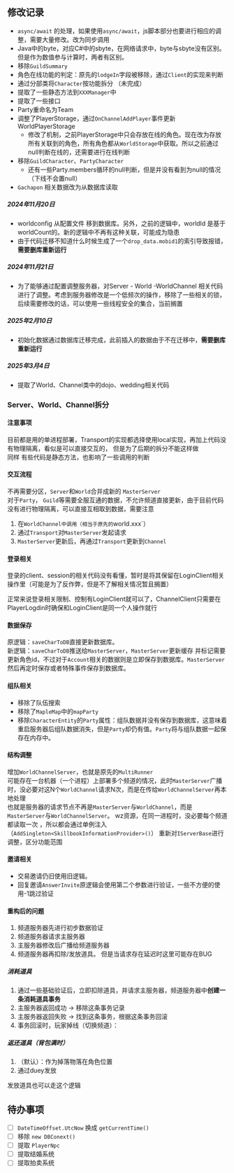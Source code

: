 ## 修改记录

- `async/await` 的处理，如果使用`async/await`，js脚本部分也要进行相应的调整，需要大量修改。改为同步调用
- Java中的byte，对应C#中的sbyte，在网络请求中，byte与sbyte没有区别。但是作为数值参与计算时，两者有区别。
- 移除`GuildSummary`
- 角色在线功能的判定：原先的`lodgeIn`字段被移除，通过`Client`的实现来判断
- 通过分部类将`Character`按功能拆分 （未完成）
- 提取了一些静态方法到`XXXManager`中
- 提取了一些接口
- Party重命名为Team
- 调整了PlayerStorage，通过`OnChannelAddPlayer`事件更新WorldPlayerStorage
	- 修改了机制，之前PlayerStorage中只会存放在线的角色。现在改为存放所有关联到的角色，所有角色都从`WorldStorage`中获取。所以之前通过null判断在线的，还需要进行在线判断
- 移除`GuildCharacter`、`PartyCharacter`
	- 还有一些Party.members循环的null判断，但是并没有看到为null的情况（下线不会置null）
- `Gachapon` 相关数据改为从数据库读取

##### 2024年11月20日
- worldconfig 从配置文件 移到数据库。另外，之前的逻辑中，worldId 是基于worldCount的。新的逻辑中不再有这种关联，可能成为隐患
- 由于代码迁移不知道什么时候生成了一个`drop_data.mobid1`的索引导致报错，**需要删库重新运行**

##### 2024年11月21日
- 为了能够通过配置调整服务器，对Server - World -WorldChannel 相关代码进行了调整。考虑到服务器修改是一个低频次的操作，移除了一些相关的锁，后续需要修改的话，可以使用一些线程安全的集合，当前搁置

##### 2025年2月10日
- 初始化数据通过数据库迁移完成，此前插入的数据由于不在迁移中，**需要删库重新运行**

##### 2025年3月4日
- 提取了World、Channel类中的dojo、wedding相关代码


### Server、World、Channel拆分

#### 注意事项

目前都是用的单进程部署，Transport的实现都选择使用local实现，再加上代码没有物理隔离，看似是可以直接交互的，
但是为了后期的拆分不能这样做  
同样 有些代码是静态方法，也影响了一些调用的判断

#### 交互流程

不再需要分区，`Server`和`World`合并成新的 `MasterServer`  
对于`Party`， `Guild`等需要全服互通的数据，不允许频道直接更新，由于目前代码没有进行物理隔离，可以直接互相取到数据，需要注意
1. 在`WorldChannel中调用（相当于原先的`world.xxx`）
2. 通过`Transport`对`MasterServer`发起请求
3. `MasterServer`更新后，再通过`Transport`更新到`Channel`

#### 登录相关

登录的client、session的相关代码没有看懂，暂时是将其保留在LoginClient相关操作里（可能是为了反作弊，但是不了解相关情况暂且搁置）

正常来说登录相关限制、控制有LoginClient就可以了，ChannelClient只需要在PlayerLogdin时确保和LoginClient是同一个人操作就行

#### 数据保存

原逻辑：`saveCharToDB`直接更新数据库。  
新逻辑：`saveCharToDB`推送给`MasterServer`，`MasterServer`更新缓存
并标记需要更新角色id，不过对于`Account`相关的数据则是立即保存到数据库。`MasterServer`然后再定时保存或者特殊事件保存到数据库。

#### 组队相关

- 移除了队伍搜索
- 移除了`MapleMap`中的`mapParty`
- 移除`CharacterEntity`的`Party`属性：组队数据并没有保存到数据库，这意味着重启服务器后组队数据消失，但是`Party`却仍有值。`Party`将与组队数据一起保存在内存中。

#### 结构调整

增加`WorldChannelServer`，也就是原先的`MultiRunner`  
可能存在一台机器（一个进程）上部署多个频道的情况，此时`MasterServer`广播时，没必要对这N个`WorldChannel`请求N次，而是在传给`WorldChannelServer`再本地处理  
也就是服务器的请求节点不再是`MasterServer`与`WorldChannel`，而是`MasterServer`与`WorldChannelServer`。 
wz资源，在同一进程时，没必要每个频道都读取一次 ，所以都会通过单例注入（`AddSingleton<SkillbookInformationProvider>()`） 
重新对`IServerBase`进行调整，区分功能范围

#### 邀请相关

- 交易邀请仍旧使用旧逻辑。
- 回复邀请`AnswerInvite`原逻辑会使用第二个参数进行验证，一些不方便的使用-1跳过验证

#### 重构后的问题

1. 频道服务器先进行初步数据验证
2. 频道服务器请求主服务器
3. 主服务器修改后广播给频道服务器
4. 频道服务器再扣除/发放道具。
但是当请求存在延迟时这里可能存在BUG

##### 消耗道具

1. 通过一些基础验证后，立即扣除道具，并请求主服务器，频道服务器中**创建一条消耗道具事务**
2. 主服务器返回成功 -> 移除这条事务记录
3. 主服务器返回失败 -> 找到这条事务，根据这条事务回滚
4. 事务回滚时，玩家掉线（切换频道）：

##### 返还道具（背包满时）

1. （默认）：作为掉落物落在角色位置
2. 通过duey发放

发放道具也可以走这个逻辑



## 待办事项

- [ ] `DateTimeOffset.UtcNow` 换成 `getCurrentTime()`
- [ ] 移除 `new DBConext()` 
- [ ] 提取 `PlayerNpc`
- [ ] 提取结婚系统
- [ ] 提取拍卖系统